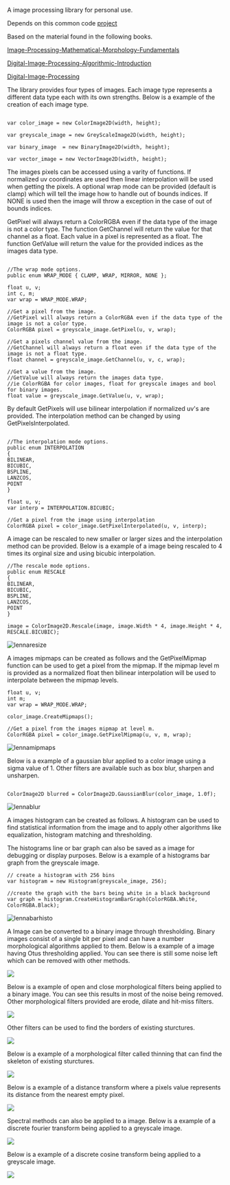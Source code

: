 A image processing library for personal use.

Depends on this common code [project](https://github.com/Scrawk/Common)

Based on the material found in the following books.

[Image-Processing-Mathematical-Morphology-Fundamentals](https://www.amazon.com/Image-Processing-Mathematical-Morphology-Fundamentals/dp/1420089439/ref=sr_1_1?crid=E6DGG5JJ6TRQ&keywords=image+processing+and+mathematical+morphology&qid=1648299647&s=books&sprefix=image+processing+and+mathematical+morphology%2Cstripbooks-intl-ship%2C309&sr=1-1)

[Digital-Image-Processing-Algorithmic-Introduction](https://www.amazon.com/Digital-Image-Processing-Algorithmic-Introduction/dp/1447166833/ref=sr_1_16?crid=HCSOG0YBH0VA&keywords=digital+image+processing+a&qid=1651558586&s=books&sprefix=digital+image+processing+a%2Cstripbooks-intl-ship%2C303&sr=1-16) 

[Digital-Image-Processing](https://www.amazon.com.au/Digital-Image-Processing-Rafael-Gonzalez-ebook/dp/B09TB8M315/ref=sr_1_5?crid=3I7WL5T6JOKMF&keywords=digital+image+processing&qid=1652665817&s=books&sprefix=digital+image+processing%2Cstripbooks%2C277&sr=1-5)

The library provides four types of images. Each image type represents a different data type each with its own strengths. Below is a example of the creation of each image type.

```

var color_image = new ColorImage2D(width, height);

var greyscale_image = new GreyScaleImage2D(width, height);

var binary_image  = new BinaryImage2D(width, height);

var vector_image = new VectorImage2D(width, height);

```

The images pixels can be accessed using a varity of functions. If normalized uv coordinates are used then linear interpolation will be used when getting the pixels.
A optional wrap mode can be provided (default is clamp) which will tell the image how to handle out of bounds indices. If NONE is used then the image will throw a exception in the case of out of bounds indices.

GetPixel will always return a ColorRGBA even if the data type of the image is not a color type. 
The function GetChannel will return the value for that channel as a float. Each value in a pixel is represented as a float.
The function GetValue will return the value for the provided indices as the images data type.

```

//The wrap mode options.
public enum WRAP_MODE { CLAMP, WRAP, MIRROR, NONE };

float u, v;
int c, m;
var wrap = WRAP_MODE.WRAP;

//Get a pixel from the image.
//GetPixel will always return a ColorRGBA even if the data type of the image is not a color type.
ColorRGBA pixel = greyscale_image.GetPixel(u, v, wrap);

//Get a pixels channel value from the image.
//GetChannel will always return a float even if the data type of the image is not a float type.
float channel = greyscale_image.GetChannel(u, v, c, wrap);

//Get a value from the image.
//GetValue will always return the images data type. 
//ie ColorRGBA for color images, float for greyscale images and bool for binary images.
float value = greyscale_image.GetValue(u, v, wrap);

```

By default GetPixels will use bilinear interpolation if normalized uv's are provided. 
The interpolation method can be changed by using GetPixelsInterpolated.

```

//The interpolation mode options.
public enum INTERPOLATION
{
BILINEAR,
BICUBIC,
BSPLINE,
LANZCOS,
POINT
}

float u, v;
var interp = INTERPOLATION.BICUBIC;

//Get a pixel from the image using interpolation
ColorRGBA pixel = color_image.GetPixelInterpolated(u, v, interp);

```

A image can be rescaled to new smaller or larger sizes and the interpolation method can be provided.
Below is a example of a image being rescaled to 4 times its orginal size and using bicubic interpolation.

```
//The rescale mode options.
public enum RESCALE
{
BILINEAR,
BICUBIC,
BSPLINE,
LANZCOS,
POINT
}

image = ColorImage2D.Rescale(image, image.Width * 4, image.Height * 4, RESCALE.BICUBIC);

```

![lennaresize](https://github.com/Scrawk/ImageProcessing/blob/master/Media/lennaResized.png)

A images mipmaps can be created as follows and the GetPixelMipmap function can be used to get a pixel from the mipmap.
If the mipmap level m is provided as a normalized float then bilinear interpolation will be used to interpolate between the mipmap levels.

```
float u, v;
int m;
var wrap = WRAP_MODE.WRAP;

color_image.CreateMipmaps();

//Get a pixel from the images mipmap at level m.
ColorRGBA pixel = color_image.GetPixelMipmap(u, v, m, wrap);

```

![lennamipmaps](https://github.com/Scrawk/ImageProcessing/blob/master/Media/lennaMipmaps.png)

Below is a example of a gaussian blur applied to a color image using a sigma value of 1. 
Other filters are available such as box blur, sharpen and unsharpen.

```

ColorImage2D blurred = ColorImage2D.GaussianBlur(color_image, 1.0f);

```

![lennablur](https://github.com/Scrawk/ImageProcessing/blob/master/Media/lennaBlur.png)

A images histogram can be created as follows. A histogram can be used to find statistical information from the image and to apply other algorithms like equalization, histogram matching and thresholding. 

The histograms line or bar graph can also be saved as a image for debugging or display purposes.
Below is a example of a histograms bar graph from the greyscale image.

```
// create a histogram with 256 bins
var histogram = new Histogram(greyscale_image, 256);

//create the graph with the bars being white in a black background
var graph = histogram.CreateHistogramBarGraph(ColorRGBA.White, ColorRGBA.Black);

```

![lennabarhisto](https://github.com/Scrawk/ImageProcessing/blob/master/Media/lennaBarHisto.png)

A Image can be converted to a binary image through thresholding. Binary images consist of a single bit per pixel and can have a number morphological algorithms applied to them. Below is a example of a image having Otus thresholding applied. You can see there is still some noise left which can be removed with other methods.

![](https://github.com/Scrawk/ImageProcessing/blob/master/Media/CoinsThreshold.png)

Below is a example of open and close morphological filters being applied to a binary image. You can see this results in most of the noise being removed. Other morphological filters provided are erode, dilate and hit-miss filters.

![](https://github.com/Scrawk/ImageProcessing/blob/master/Media/CoinsOpenClose.png)

Other filters can be used to find the borders of existing sturctures.

![](https://github.com/Scrawk/ImageProcessing/blob/master/Media/CoinsBorder.png)

Below is a example of a morphological filter called thinning that can find the skeleton of existing sturctures.

![](https://github.com/Scrawk/ImageProcessing/blob/master/Media/CoinsThinning.png)

Below is a example of a distance transform where a pixels value represents its distance from the nearest empty pixel.

![](https://github.com/Scrawk/ImageProcessing/blob/master/Media/CoinsDist.png)

Spectral methods can also be applied to a image. Below is a example of a discrete fourier transform being applied to a greyscale image. 

![](https://github.com/Scrawk/ImageProcessing/blob/master/Media/CoinsDFT.png)

Below is a example of a discrete cosine transform being applied to a greyscale image. 

![](https://github.com/Scrawk/ImageProcessing/blob/master/Media/CoinsDCT.png)





